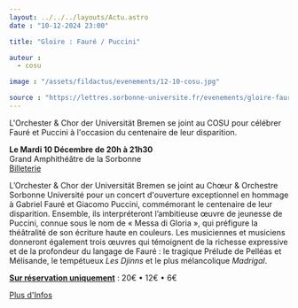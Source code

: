 ```yaml
---
layout: ../../../layouts/Actu.astro
date : "10-12-2024 23:00"

title: "Gloire : Fauré / Puccini"

auteur :
  - cosu

image : "/assets/fildactus/evenements/12-10-cosu.jpg"

source : "https://lettres.sorbonne-universite.fr/evenements/gloire-faure/puccini"
---
```


L'Orchester & Chor der Universität Bremen se joint au COSU pour célébrer Fauré et Puccini à l'occasion du centenaire de leur disparition.

__Le Mardi 10 Décembre de 20h à 21h30__  
Grand Amphithéâtre de la Sorbonne  
[Billeterie](https://www.billetweb.fr/gloire)

L’Orchester & Chor der Universität Bremen se joint au Chœur & Orchestre Sorbonne Université pour un concert d'ouverture exceptionnel en hommage à Gabriel Fauré et Giacomo Puccini, commémorant le centenaire de leur disparition. Ensemble, ils interpréteront l’ambitieuse œuvre de jeunesse de Puccini, connue sous le nom de « Messa di Gloria », qui préfigure la théâtralité de son écriture haute en couleurs. Les musiciennes et musiciens donneront également trois œuvres qui témoignent de la richesse expressive et de la profondeur du langage de Fauré : le tragique Prélude de Pelléas et Mélisande, le tempétueux *Les Djinns* et le plus mélancolique *Madrigal*.

__[Sur réservation uniquement](https://www.billetweb.fr/gloire)__ : 20€ • 12€ • 6€

[Plus d'Infos](https://lettres.sorbonne-universite.fr/evenements/gloire-faure/puccini)